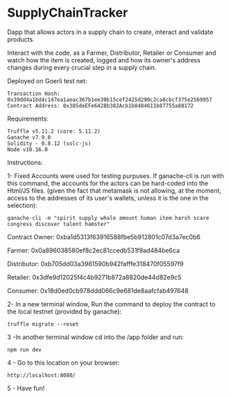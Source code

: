 # SupplyChainTracker
Dapp that allows actors in a supply chain to create, interact and validate products.

Interact with the code, as a Farmer, Distributor, Retailer or Consumer and watch how the item is created, logged and how its owner's address changes
during every crucial step in a supply chain.

Deployed on Goerli test net:
    
    Transaction Hash: 0x39dd4a1bd4c147ea1aeac367b1ee30b15cef2425d290c2ca8cbcf375e2569957
    Contract Address: 0x385deEFe6428b382Acb1b8484611b87755a88172
Requirements: 

    Truffle v5.11.2 (core: 5.11.2)
    Ganache v7.9.0
    Solidity - 0.8.12 (solc-js)
    Node v18.16.0


Instructions:


1- Fixed Accounts were used for testing purpuses. 
If ganache-cli is run with this command, the accounts for the actors can be hard-coded into the Html/JS files. (given the fact that
metamask is not allowing, at the moment, access to the addresses of its user's wallets, unless it is the one in the selection): 

    ganache-cli -m "spirit supply whale amount human item harsh scare congress discover talent hamster" 

Contract Owner: 0xba1d5313f63916588fbe5b912801c07d3a7ec0b6

Farmer:  0x0a896038580ef8c2ec81ccedb531f9ad484be6ca

Distributor: 0xb705dd03a3981590b942fafffe318470f05597f9

Retailer: 0x3dfe9d12025f4c4b9271b872a8820de44d82e9c5

Consumer: 0x18d0ed0cb978ddd066c9e681de8aafcfab497648


2- In a new terminal window, Run the command to deploy the contract to the local testnet (provided by ganache):

    truffle migrate --reset

3 -In another terminal window cd into the /app folder and run:

    npm run dev

4 - Go to this location on your browser:

    http://localhost:8080/

5 - Have fun!



